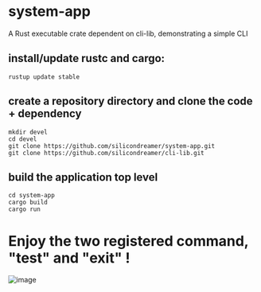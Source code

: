 # system-app
A Rust executable crate dependent on cli-lib, demonstrating a simple CLI

## install/update rustc and cargo:
```
rustup update stable
```

## create a repository directory and clone the code + dependency
```
mkdir devel
cd devel
git clone https://github.com/silicondreamer/system-app.git
git clone https://github.com/silicondreamer/cli-lib.git
```



## build the application top level
```
cd system-app
cargo build
cargo run
```

# Enjoy the two registered command, "test" and "exit" !

![image](https://user-images.githubusercontent.com/30495614/152697676-68a9fa98-f48c-41d3-a486-a041001ecca8.png)

